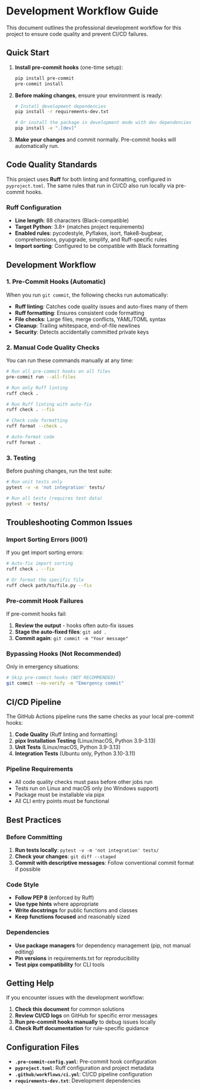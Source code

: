 # Development Workflow Guide

This document outlines the professional development workflow for this project to ensure code quality and prevent CI/CD failures.

## Quick Start

1. **Install pre-commit hooks** (one-time setup):
   ```bash
   pip install pre-commit
   pre-commit install
   ```

2. **Before making changes**, ensure your environment is ready:
   ```bash
   # Install development dependencies
   pip install -r requirements-dev.txt

   # Or install the package in development mode with dev dependencies
   pip install -e ".[dev]"
   ```

3. **Make your changes** and commit normally. Pre-commit hooks will automatically run.

## Code Quality Standards

This project uses **Ruff** for both linting and formatting, configured in `pyproject.toml`. The same rules that run in CI/CD also run locally via pre-commit hooks.

### Ruff Configuration

- **Line length**: 88 characters (Black-compatible)
- **Target Python**: 3.8+ (matches project requirements)
- **Enabled rules**: pycodestyle, Pyflakes, isort, flake8-bugbear, comprehensions, pyupgrade, simplify, and Ruff-specific rules
- **Import sorting**: Configured to be compatible with Black formatting

## Development Workflow

### 1. Pre-Commit Hooks (Automatic)

When you run `git commit`, the following checks run automatically:

- **Ruff linting**: Catches code quality issues and auto-fixes many of them
- **Ruff formatting**: Ensures consistent code formatting
- **File checks**: Large files, merge conflicts, YAML/TOML syntax
- **Cleanup**: Trailing whitespace, end-of-file newlines
- **Security**: Detects accidentally committed private keys

### 2. Manual Code Quality Checks

You can run these commands manually at any time:

```bash
# Run all pre-commit hooks on all files
pre-commit run --all-files

# Run only Ruff linting
ruff check .

# Run Ruff linting with auto-fix
ruff check . --fix

# Check code formatting
ruff format --check .

# Auto-format code
ruff format .
```

### 3. Testing

Before pushing changes, run the test suite:

```bash
# Run unit tests only
pytest -v -m 'not integration' tests/

# Run all tests (requires test data)
pytest -v tests/
```

## Troubleshooting Common Issues

### Import Sorting Errors (I001)

If you get import sorting errors:

```bash
# Auto-fix import sorting
ruff check . --fix

# Or format the specific file
ruff check path/to/file.py --fix
```

### Pre-commit Hook Failures

If pre-commit hooks fail:

1. **Review the output** - hooks often auto-fix issues
2. **Stage the auto-fixed files**: `git add .`
3. **Commit again**: `git commit -m "Your message"`

### Bypassing Hooks (Not Recommended)

Only in emergency situations:

```bash
# Skip pre-commit hooks (NOT RECOMMENDED)
git commit --no-verify -m "Emergency commit"
```

## CI/CD Pipeline

The GitHub Actions pipeline runs the same checks as your local pre-commit hooks:

1. **Code Quality** (Ruff linting and formatting)
2. **pipx Installation Testing** (Linux/macOS, Python 3.9-3.13)
3. **Unit Tests** (Linux/macOS, Python 3.9-3.13)
4. **Integration Tests** (Ubuntu only, Python 3.10-3.11)

### Pipeline Requirements

- All code quality checks must pass before other jobs run
- Tests run on Linux and macOS only (no Windows support)
- Package must be installable via pipx
- All CLI entry points must be functional

## Best Practices

### Before Committing

1. **Run tests locally**: `pytest -v -m 'not integration' tests/`
2. **Check your changes**: `git diff --staged`
3. **Commit with descriptive messages**: Follow conventional commit format if possible

### Code Style

- **Follow PEP 8** (enforced by Ruff)
- **Use type hints** where appropriate
- **Write docstrings** for public functions and classes
- **Keep functions focused** and reasonably sized

### Dependencies

- **Use package managers** for dependency management (pip, not manual editing)
- **Pin versions** in requirements.txt for reproducibility
- **Test pipx compatibility** for CLI tools

## Getting Help

If you encounter issues with the development workflow:

1. **Check this document** for common solutions
2. **Review CI/CD logs** on GitHub for specific error messages
3. **Run pre-commit hooks manually** to debug issues locally
4. **Check Ruff documentation** for rule-specific guidance

## Configuration Files

- **`.pre-commit-config.yaml`**: Pre-commit hook configuration
- **`pyproject.toml`**: Ruff configuration and project metadata
- **`.github/workflows/ci.yml`**: CI/CD pipeline configuration
- **`requirements-dev.txt`**: Development dependencies
